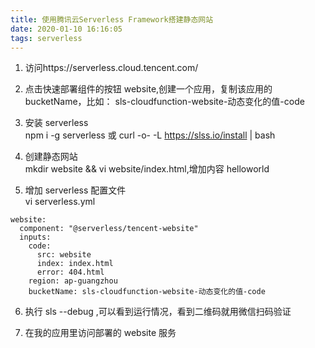```yaml
---
title: 使用腾讯云Serverless Framework搭建静态网站
date: 2020-01-10 16:16:05
tags: serverless
---
```


1. 访问https://serverless.cloud.tencent.com/

2. 点击快速部署组件的按钮 website,创建一个应用，复制该应用的 bucketName，比如： sls-cloudfunction-website-动态变化的值-code

3. 安装 serverless  
   npm i -g serverless 或 curl -o- -L https://slss.io/install | bash

4. 创建静态网站  
   mkdir website && vi website/index.html,增加内容 helloworld

5. 增加 serverless 配置文件  
   vi serverless.yml

```
website:
  component: "@serverless/tencent-website"
  inputs:
    code:
      src: website
      index: index.html
      error: 404.html
    region: ap-guangzhou
    bucketName: sls-cloudfunction-website-动态变化的值-code
```

6. 执行 sls --debug ,可以看到运行情况，看到二维码就用微信扫码验证

7. 在我的应用里访问部署的 website 服务
